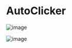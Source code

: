 # AutoClicker

![image](https://user-images.githubusercontent.com/54809176/230716972-ece8eaf3-75eb-4b9f-ba9c-94a232e5459c.png)

![image](https://user-images.githubusercontent.com/54809176/230716981-92fa1dcf-d6ca-491c-bd1e-99e9e1077b52.png)
